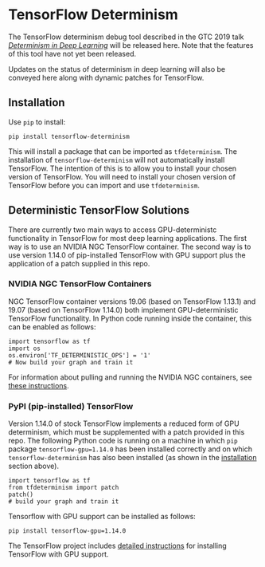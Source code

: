 # TensorFlow Determinism

The TensorFlow determinism debug tool described in the GTC 2019 talk
[_Determinism in Deep Learning_][1] will be released here. Note that the
features of this tool have not yet been released.

Updates on the status of determinism in deep learning will also be conveyed here
along with dynamic patches for TensorFlow.

## Installation

Use `pip` to install:

```
pip install tensorflow-determinism
```

This will install a package that can be imported as `tfdeterminism`. The
installation of `tensorflow-determinism` will not automatically install
TensorFlow. The intention of this is to allow you to install your chosen
version of TensorFlow. You will need to install your chosen version of
TensorFlow before you can import and use `tfdeterminism`.

## Deterministic TensorFlow Solutions

There are currently two main ways to access GPU-deterministc functionality in
TensorFlow for most deep learning applications. The first way is to use an
NVIDIA NGC TensorFlow container. The second way is to use version 1.14.0 of
pip-installed TensorFlow with GPU support plus the application of a patch
supplied in this repo.

### NVIDIA NGC TensorFlow Containers

NGC TensorFlow container versions 19.06 (based on TensorFlow 1.13.1) and 19.07
(based on TensorFlow 1.14.0) both implement GPU-deterministic TensorFlow
functionality. In Python code running inside the container, this can be enabled
as follows:


```
import tensorflow as tf
import os
os.environ['TF_DETERMINISTIC_OPS'] = '1'
# Now build your graph and train it
```

For information about pulling and running the NVIDIA NGC containers, see [these
instructions][2].

### PyPI (pip-installed) TensorFlow

Version 1.14.0 of stock TensorFlow implements a reduced form of GPU
determinism, which must be supplemented with a patch provided in this repo.
The following Python code is running on a machine in which `pip` package
`tensorflow-gpu=1.14.0` has been installed correctly and on which
`tensorflow-determinism` has also been installed (as shown in the
[installation](#installation) section above).

```
import tensorflow as tf
from tfdeterminism import patch
patch()
# build your graph and train it
```

Tensorflow with GPU support can be installed as follows:

```
pip install tensorflow-gpu=1.14.0
```

The TensorFlow project includes [detailed instructions][3] for installing
TensorFlow with GPU support.

[1]: http://bit.ly/determinism-in-deep-learning
[2]: https://ngc.nvidia.com/catalog/containers/nvidia:tensorflow
[3]: https://www.tensorflow.org/install/gpu